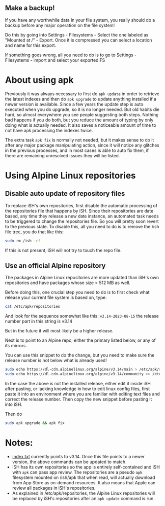 ## Make a backup!

If you have any worthwhile data in your file system, you really should do a backup before any major operation on the file system!

Do this by going into Settings - Filesystems - Select the one labeled as "Mounted at /" - Export. Once it is compressed you can select a location and name for this export.

If something goes wrong, all you need to do is to go to Settings - Filesystems - import 
and select your exported FS

# About using apk

Previously it was always necessary to first do `apk update` in order to retrieve the latest indexes and then do `apk upgrade` to update anything installed if a newer version is available. 
Since a few years the update step is auto executed when you do upgrade, so it is no longer needed. But old habits die hard, so almost everywhere you see people suggesting both steps. Nothing bad happens if you do both, but you reduce the amount of typing by only doing what is actually needed. It also saves a noticeable amount of time to not have apk processing the indexes twice.

The extra task `apk fix` is normally not needed, but it makes sense to do it after any major package manipulating action, since it will notice any glitches in the previous processes, and in most cases is able to auto fix them, if there are remaining unresolved issues they will be listed.

# Using Alpine Linux repositories

## Disable auto update of repository files

To replace iSH's own repositories, first disable the automatic processing of the repositories file that happens by iSH. Since their repositories are date based, any time they release a new date instance, an automated task needs to be triggered to change the repositories file. So you will pretty soon revert to the previous state. To disable this, all you need to do is to remove the /ish file tree, you do that like this: 

```sh
sudo rm /ish -rf
```

If this is not present, iSH will not try to touch the repo file.

## Use an official Alpine repository

The packages in Alpine Linux repositories are more updated than iSH's own repositories and have packages whose size > 512 MB as well. 

Before doing this, one crucial step you need to do is to first check what release your current file system is based on, type: 

```sh
cat /etc/apk/repositories
``` 

And look for the sequence somewhat like this: `v3.14-2023-08-15` 
the release number part in this string is v3.14

But in the future it will most likely be a higher release.

Next is to point to an Alpine repo, either the primary listed below, or any of its mirrors.

You can use this snippet to do the change, but you need to make sure the release number
is not below what is already used!

```sh
sudo echo https://dl-cdn.alpinelinux.org/alpine/v3.14/main > /etc/apk/repositories
sudo echo https://dl-cdn.alpinelinux.org/alpine/v3.14/community >> /etc/apk/repositories
```

In the case the above is not the installed release, either edit it inside iSH after pasting,
or lacking knowledge in how to edit linux config files, first paste it into an environment
where you are familiar with editing text files and correct the release number.
Then copy the new snippet before pasting it into iSH.

Then do 

```sh
sudo apk upgrade && apk fix
```

# Notes:

- [index.txt](https://github.com/ish-app/ish/blob/master/deps/aports/community/x86/index.txt) currently points to v3.14. Once this file points to a newer version, the above commands can be updated to match.
- iSH has its own repositories so the app is entirely self-contained and iSH with `apk` can pass app review. The repositories are a pseudo `apk` filesystem mounted on /ish/apk that when read, will actually download from App Store as on-demand resources. It also means that Apple can review all packages in iSH's repositories.
- As explained in /etc/apk/repositories, the Alpine Linux repositories will be replaced by iSH's repositories after an `apk update` command is run.

